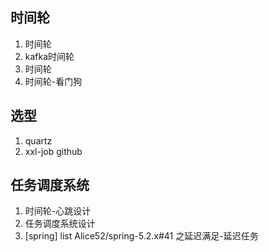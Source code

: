 ## 时间轮

1. 时间轮
2. kafka时间轮
3. 时间轮
4. 时间轮-看门狗

## 选型

1. quartz
2. xxl-job github

## 任务调度系统

1. 时间轮-心跳设计
2. 任务调度系统设计
3. [spring] list Alice52/spring-5.2.x#41 之延迟满足-延迟任务